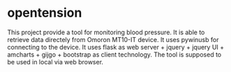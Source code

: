# opentension
This project provide a tool for monitoring blood pressure.
It is able to retrieve data directely from Omoron MT10-IT device.
It uses pywinusb for connecting to the device.
It uses flask as web server + jquery + jquery UI + amcharts + gijgo + bootstrap as client technology.
The tool is supposed to be used in local via web browser.

